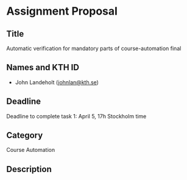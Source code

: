 # Assignment Proposal

## Title

Automatic verification for mandatory parts of course-automation final

## Names and KTH ID

-   John Landeholt (johnlan@kth.se)

## Deadline

Deadline to complete task 1: April 5, 17h Stockholm time

## Category

Course Automation

## Description
